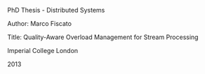 PhD Thesis - Distributed Systems

Author: Marco Fiscato

Title: Quality-Aware Overload Management for Stream Processing

Imperial College London

2013
